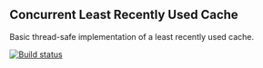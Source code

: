 ## Concurrent Least Recently Used Cache

Basic thread-safe implementation of a least recently used cache.

[![Build status](https://ci.appveyor.com/api/projects/status/49taan2jcwtos6b3?svg=true)](https://ci.appveyor.com/project/Daniel83141/concurrent-lru-cache)

